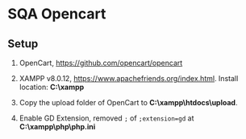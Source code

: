 # SQA Opencart

## Setup

1. OpenCart, <https://github.com/opencart/opencart>

2. XAMPP v8.0.12, <https://www.apachefriends.org/index.html>. Install location:
   **C:\xampp**

3. Copy the upload folder of OpenCart to **C:\xampp\htdocs\upload**.

4. Enable GD Extension, removed `;` of `;extension=gd` at  **C:\xampp\php\php.ini**